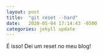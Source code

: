 ```yaml
---
layout: post
title:  "git reset --hard"
date:   2020-05-04 17:14:43 -0500
categories: jekyll update
---
```


É isso! Dei um reset no meu blog!